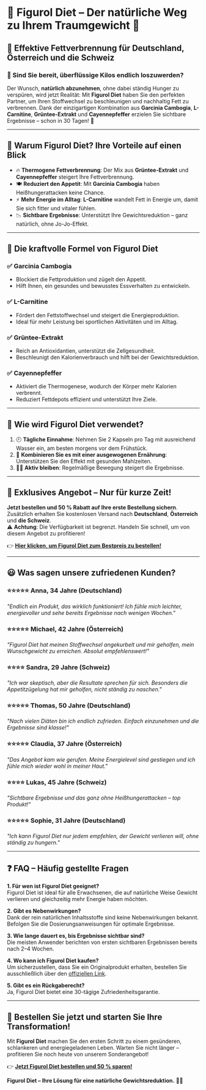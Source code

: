 # 🛒 **Figurol Diet – Der natürliche Weg zu Ihrem Traumgewicht** 🌟

## 🚀 Effektive Fettverbrennung für Deutschland, Österreich und die Schweiz

### 🤔 Sind Sie bereit, überflüssige Kilos endlich loszuwerden?  

Der Wunsch, **natürlich abzunehmen**, ohne dabei ständig Hunger zu verspüren, wird jetzt Realität: Mit **Figurol Diet** haben Sie den perfekten Partner, um Ihren Stoffwechsel zu beschleunigen und nachhaltig Fett zu verbrennen. Dank der einzigartigen Kombination aus **Garcinia Cambogia**, **L-Carnitine**, **Grüntee-Extrakt** und **Cayennepfeffer** erzielen Sie sichtbare Ergebnisse – schon in 30 Tagen! 💪

---

## 🌟 **Warum Figurol Diet? Ihre Vorteile auf einen Blick**

- 🔥 **Thermogene Fettverbrennung**: Der Mix aus **Grüntee-Extrakt** und **Cayennepfeffer** steigert Ihre Fettverbrennung.  
- 🍽️ **Reduziert den Appetit**: Mit **Garcinia Cambogia** haben Heißhungerattacken keine Chance.  
- ⚡ **Mehr Energie im Alltag**: **L-Carnitine** wandelt Fett in Energie um, damit Sie sich fitter und vitaler fühlen.  
- 📉 **Sichtbare Ergebnisse**: Unterstützt Ihre Gewichtsreduktion – ganz natürlich, ohne Jo-Jo-Effekt.

---

## 🌿 **Die kraftvolle Formel von Figurol Diet**

### ✅ **Garcinia Cambogia**  
- Blockiert die Fettproduktion und zügelt den Appetit.  
- Hilft Ihnen, ein gesundes und bewusstes Essverhalten zu entwickeln.  

### ✅ **L-Carnitine**  
- Fördert den Fettstoffwechsel und steigert die Energieproduktion.  
- Ideal für mehr Leistung bei sportlichen Aktivitäten und im Alltag.  

### ✅ **Grüntee-Extrakt**  
- Reich an Antioxidantien, unterstützt die Zellgesundheit.  
- Beschleunigt den Kalorienverbrauch und hilft bei der Gewichtsreduktion.  

### ✅ **Cayennepfeffer**  
- Aktiviert die Thermogenese, wodurch der Körper mehr Kalorien verbrennt.  
- Reduziert Fettdepots effizient und unterstützt Ihre Ziele.

---

## 🎯 **Wie wird Figurol Diet verwendet?**

1. 🕗 **Tägliche Einnahme**: Nehmen Sie 2 Kapseln pro Tag mit ausreichend Wasser ein, am besten morgens vor dem Frühstück.  
2. 🍎 **Kombinieren Sie es mit einer ausgewogenen Ernährung**: Unterstützen Sie den Effekt mit gesunden Mahlzeiten.  
3. 🏃‍♀️ **Aktiv bleiben**: Regelmäßige Bewegung steigert die Ergebnisse.

---

## 💸 **Exklusives Angebot – Nur für kurze Zeit!**

**Jetzt bestellen und 50 % Rabatt auf Ihre erste Bestellung sichern**. Zusätzlich erhalten Sie kostenlosen Versand nach **Deutschland**, **Österreich** und **die Schweiz**.  
⚠️ **Achtung**: Die Verfügbarkeit ist begrenzt. Handeln Sie schnell, um von diesem Angebot zu profitieren!  

👉 [**Hier klicken, um Figurol Diet zum Bestpreis zu bestellen!**](https://www.knownwalk.com/2GSKBPH7/XX885LF/)

---

## 😃 **Was sagen unsere zufriedenen Kunden?**

### ⭐⭐⭐⭐⭐ **Anna, 34 Jahre (Deutschland)**  
*"Endlich ein Produkt, das wirklich funktioniert! Ich fühle mich leichter, energievoller und sehe bereits Ergebnisse nach wenigen Wochen."*  

### ⭐⭐⭐⭐⭐ **Michael, 42 Jahre (Österreich)**  
*"Figurol Diet hat meinen Stoffwechsel angekurbelt und mir geholfen, mein Wunschgewicht zu erreichen. Absolut empfehlenswert!"*  

### ⭐⭐⭐⭐ **Sandra, 29 Jahre (Schweiz)**  
*"Ich war skeptisch, aber die Resultate sprechen für sich. Besonders die Appetitzügelung hat mir geholfen, nicht ständig zu naschen."*  

### ⭐⭐⭐⭐⭐ **Thomas, 50 Jahre (Deutschland)**  
*"Nach vielen Diäten bin ich endlich zufrieden. Einfach einzunehmen und die Ergebnisse sind klasse!"*  

### ⭐⭐⭐⭐⭐ **Claudia, 37 Jahre (Österreich)**  
*"Das Angebot kam wie gerufen. Meine Energielevel sind gestiegen und ich fühle mich wieder wohl in meiner Haut."*  

### ⭐⭐⭐⭐ **Lukas, 45 Jahre (Schweiz)**  
*"Sichtbare Ergebnisse und das ganz ohne Heißhungerattacken – top Produkt!"*  

### ⭐⭐⭐⭐⭐ **Sophie, 31 Jahre (Deutschland)**  
*"Ich kann Figurol Diet nur jedem empfehlen, der Gewicht verlieren will, ohne ständig zu hungern."*  

---

## ❓ **FAQ – Häufig gestellte Fragen**

**1. Für wen ist Figurol Diet geeignet?**  
Figurol Diet ist ideal für alle Erwachsenen, die auf natürliche Weise Gewicht verlieren und gleichzeitig mehr Energie haben möchten.  

**2. Gibt es Nebenwirkungen?**  
Dank der rein natürlichen Inhaltsstoffe sind keine Nebenwirkungen bekannt. Befolgen Sie die Dosierungsanweisungen für optimale Ergebnisse.  

**3. Wie lange dauert es, bis Ergebnisse sichtbar sind?**  
Die meisten Anwender berichten von ersten sichtbaren Ergebnissen bereits nach 2–4 Wochen.  

**4. Wo kann ich Figurol Diet kaufen?**  
Um sicherzustellen, dass Sie ein Originalprodukt erhalten, bestellen Sie ausschließlich über den [offiziellen Link](https://www.knownwalk.com/2GSKBPH7/XX885LF/).  

**5. Gibt es ein Rückgaberecht?**  
Ja, Figurol Diet bietet eine 30-tägige Zufriedenheitsgarantie.  

---

## 🌟 **Bestellen Sie jetzt und starten Sie Ihre Transformation!**

Mit **Figurol Diet** machen Sie den ersten Schritt zu einem gesünderen, schlankeren und energiegeladenen Leben. Warten Sie nicht länger – profitieren Sie noch heute von unserem Sonderangebot!

👉 [**Jetzt Figurol Diet bestellen und 50 % sparen!**](https://www.knownwalk.com/2GSKBPH7/XX885LF/)  

**Figurol Diet – Ihre Lösung für eine natürliche Gewichtsreduktion.** 🥗✨
